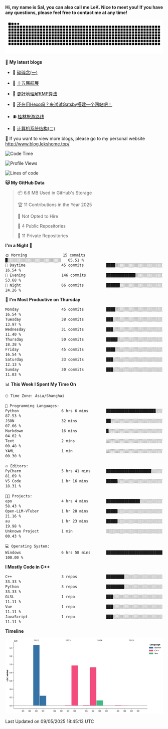 **Hi, my name is Sal, you can also call me LeK. Nice to meet you! If you have any questions, please feel free to contact me at any time!**

![snake](https://raw.githubusercontent.com/LeKZzzz/LeKZzzz/output/github-contribution-grid-snake.svg)


👀 **My latest blogs**
<!-- BLOG-POST-LIST:START -->
- 🫣 [碎碎念&lpar;一&rpar;](http://www.blog.lekshome.top/2025/02/01/sui-sui-nian-yi/) 

- 🧐 [十五届航展](http://www.blog.lekshome.top/2024/11/14/shi-wu-jie-hang-zhan/) 

- 🤖 [更好地理解KMP算法](http://www.blog.lekshome.top/2024/11/10/geng-hao-di-li-jie-kmp-suan-fa/) 

- 📝 [还在用Hexo吗？来试试Gatsby搭建一个网站吧！](http://www.blog.lekshome.top/2024/08/20/shi-yong-gatsby-da-jian-ge-ren-wang-zhan/) 

- ⛽️ [桂林旅游路线](http://www.blog.lekshome.top/2024/04/28/gui-lin-lu-you-lu-xian/) 

- 🦣 [计算机系统结构&lpar;二&rpar;](http://www.blog.lekshome.top/2024/04/21/ji-suan-ji-xi-tong-jie-gou-er/) 
<!-- BLOG-POST-LIST:END -->

🥰 If you want to view more blogs, please go to my personal website http://www.blog.lekshome.top/


<!--START_SECTION:waka-->
![Code Time](http://img.shields.io/badge/Code%20Time-515%20hrs%2034%20mins-blue)

![Profile Views](http://img.shields.io/badge/Profile%20Views-0-blue)

![Lines of code](https://img.shields.io/badge/From%20Hello%20World%20I%27ve%20Written-3.8%20million%20lines%20of%20code-blue)

**🐱 My GitHub Data** 

> 📦 6.6 MB Used in GitHub's Storage 
 > 
> 🏆 11 Contributions in the Year 2025
 > 
> 🚫 Not Opted to Hire
 > 
> 📜 4 Public Repositories 
 > 
> 🔑 11 Private Repositories 
 > 
**I'm a Night 🦉** 

```text
🌞 Morning                15 commits          █░░░░░░░░░░░░░░░░░░░░░░░░   05.51 % 
🌆 Daytime                45 commits          ████░░░░░░░░░░░░░░░░░░░░░   16.54 % 
🌃 Evening                146 commits         █████████████░░░░░░░░░░░░   53.68 % 
🌙 Night                  66 commits          ██████░░░░░░░░░░░░░░░░░░░   24.26 % 
```
📅 **I'm Most Productive on Thursday** 

```text
Monday                   45 commits          ████░░░░░░░░░░░░░░░░░░░░░   16.54 % 
Tuesday                  38 commits          ███░░░░░░░░░░░░░░░░░░░░░░   13.97 % 
Wednesday                31 commits          ███░░░░░░░░░░░░░░░░░░░░░░   11.40 % 
Thursday                 50 commits          █████░░░░░░░░░░░░░░░░░░░░   18.38 % 
Friday                   45 commits          ████░░░░░░░░░░░░░░░░░░░░░   16.54 % 
Saturday                 33 commits          ███░░░░░░░░░░░░░░░░░░░░░░   12.13 % 
Sunday                   30 commits          ███░░░░░░░░░░░░░░░░░░░░░░   11.03 % 
```


📊 **This Week I Spent My Time On** 

```text
🕑︎ Time Zone: Asia/Shanghai

💬 Programming Languages: 
Python                   6 hrs 6 mins        ██████████████████████░░░   87.53 % 
JSON                     32 mins             ██░░░░░░░░░░░░░░░░░░░░░░░   07.66 % 
Markdown                 16 mins             █░░░░░░░░░░░░░░░░░░░░░░░░   04.02 % 
Text                     2 mins              ░░░░░░░░░░░░░░░░░░░░░░░░░   00.48 % 
YAML                     1 min               ░░░░░░░░░░░░░░░░░░░░░░░░░   00.30 % 

🔥 Editors: 
PyCharm                  5 hrs 41 mins       ████████████████████░░░░░   81.69 % 
VS Code                  1 hr 16 mins        █████░░░░░░░░░░░░░░░░░░░░   18.31 % 

🐱‍💻 Projects: 
epo                      4 hrs 4 mins        ███████████████░░░░░░░░░░   58.43 % 
Open-LLM-VTuber          1 hr 28 mins        █████░░░░░░░░░░░░░░░░░░░░   21.16 % 
au                       1 hr 23 mins        █████░░░░░░░░░░░░░░░░░░░░   19.98 % 
Unknown Project          1 min               ░░░░░░░░░░░░░░░░░░░░░░░░░   00.43 % 

💻 Operating System: 
Windows                  6 hrs 58 mins       █████████████████████████   100.00 % 
```

**I Mostly Code in C++** 

```text
C++                      3 repos             ████████░░░░░░░░░░░░░░░░░   33.33 % 
Python                   3 repos             ████████░░░░░░░░░░░░░░░░░   33.33 % 
GLSL                     1 repo              ███░░░░░░░░░░░░░░░░░░░░░░   11.11 % 
Vue                      1 repo              ███░░░░░░░░░░░░░░░░░░░░░░   11.11 % 
JavaScript               1 repo              ███░░░░░░░░░░░░░░░░░░░░░░   11.11 % 
```



**Timeline**

![Lines of Code chart](https://raw.githubusercontent.com/LeKZzzz/LeKZzzz/master/assets/bar_graph.png)


 Last Updated on 09/05/2025 18:45:13 UTC
<!--END_SECTION:waka-->

